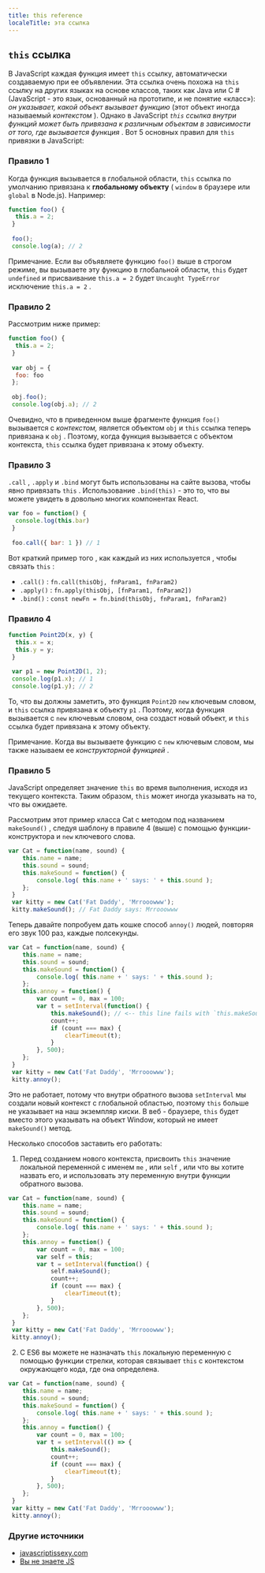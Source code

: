 ```yaml
---
title: this reference
localeTitle: эта ссылка
---
```

## `this` ссылка

В JavaScript каждая функция имеет `this` ссылку, автоматически создаваемую при ее объявлении. Эта ссылка очень похожа на `this` ссылку на других языках на основе классов, таких как Java или C # (JavaScript - это язык, основанный на прототипе, и не понятие «класс»): _он указывает, какой объект вызывает функцию_ (этот объект иногда называемый _контекстом_ ). Однако в JavaScript _`this` ссылка внутри функций может быть привязана к различным объектам в зависимости от того, где вызывается функция_ . Вот 5 основных правил для `this` привязки в JavaScript:

### Правило 1

Когда функция вызывается в глобальной области, `this` ссылка по умолчанию привязана к **глобальному объекту** ( `window` в браузере или `global` в Node.js). Например:

```javascript
function foo() { 
  this.a = 2; 
 } 
 
 foo(); 
 console.log(a); // 2 
```

Примечание. Если вы объявляете функцию `foo()` выше в строгом режиме, вы вызываете эту функцию в глобальной области, `this` будет `undefined` и присваивание `this.a = 2` будет `Uncaught TypeError` исключение `this.a = 2` .

### Правило 2

Рассмотрим ниже пример:

```javascript
function foo() { 
  this.a = 2; 
 } 
 
 var obj = { 
  foo: foo 
 }; 
 
 obj.foo(); 
 console.log(obj.a); // 2 
```

Очевидно, что в приведенном выше фрагменте функция `foo()` вызывается с _контекстом,_ является объектом `obj` и `this` ссылка теперь привязана к `obj` . Поэтому, когда функция вызывается с объектом контекста, `this` ссылка будет привязана к этому объекту.

### Правило 3

`.call` , `.apply` и `.bind` могут быть использованы на сайте вызова, чтобы явно привязать `this` . Использование `.bind(this)` - это то, что вы можете увидеть в довольно многих компонентах React.

```javascript
var foo = function() { 
  console.log(this.bar) 
 } 
 
 foo.call({ bar: 1 }) // 1 
```

Вот краткий пример того , как каждый из них используется , чтобы связать `this` :

*   `.call()` : `fn.call(thisObj, fnParam1, fnParam2)`
*   `.apply()` : `fn.apply(thisObj, [fnParam1, fnParam2])`
*   `.bind()` : `const newFn = fn.bind(thisObj, fnParam1, fnParam2)`

### Правило 4

```javascript
function Point2D(x, y) { 
  this.x = x; 
  this.y = y; 
 } 
 
 var p1 = new Point2D(1, 2); 
 console.log(p1.x); // 1 
 console.log(p1.y); // 2 
```

То, что вы должны заметить, это функция `Point2D` `new` ключевым словом, и `this` ссылка привязана к объекту `p1` . Поэтому, когда функция вызывается с `new` ключевым словом, она создаст новый объект, и `this` ссылка будет привязана к этому объекту.

Примечание. Когда вы вызываете функцию с `new` ключевым словом, мы также называем ее _конструкторной функцией_ .

### Правило 5

JavaScript определяет значение `this` во время выполнения, исходя из текущего контекста. Таким образом, `this` может иногда указывать на то, что вы ожидаете.

Рассмотрим этот пример класса Cat с методом под названием `makeSound()` , следуя шаблону в правиле 4 (выше) с помощью функции-конструктора и `new` ключевого слова.

```javascript
var Cat = function(name, sound) { 
    this.name = name; 
    this.sound = sound; 
    this.makeSound = function() { 
        console.log( this.name + ' says: ' + this.sound ); 
    }; 
 } 
 var kitty = new Cat('Fat Daddy', 'Mrrooowww'); 
 kitty.makeSound(); // Fat Daddy says: Mrrooowww 
```

Теперь давайте попробуем дать кошке способ `annoy()` людей, повторяя его звук 100 раз, каждые полсекунды.

```javascript
var Cat = function(name, sound) { 
    this.name = name; 
    this.sound = sound; 
    this.makeSound = function() { 
        console.log( this.name + ' says: ' + this.sound ); 
    }; 
    this.annoy = function() { 
        var count = 0, max = 100; 
        var t = setInterval(function() { 
            this.makeSound(); // <-- this line fails with `this.makeSound is not a function` 
            count++; 
            if (count === max) { 
                clearTimeout(t); 
            } 
        }, 500); 
    }; 
 } 
 var kitty = new Cat('Fat Daddy', 'Mrrooowww'); 
 kitty.annoy(); 
```

Это не работает, потому что внутри обратного вызова `setInterval` мы создали новый контекст с глобальной областью, поэтому `this` больше не указывает на наш экземпляр киски. В веб - браузере, `this` будет вместо этого указывать на объект Window, который не имеет `makeSound()` метод.

Несколько способов заставить его работать:

1) Перед созданием нового контекста, присвоить `this` значение локальной переменной с именем `me` , или `self` , или что вы хотите назвать его, и использовать эту переменную внутри функции обратного вызова.

```javascript
var Cat = function(name, sound) { 
    this.name = name; 
    this.sound = sound; 
    this.makeSound = function() { 
        console.log( this.name + ' says: ' + this.sound ); 
    }; 
    this.annoy = function() { 
        var count = 0, max = 100; 
        var self = this; 
        var t = setInterval(function() { 
            self.makeSound(); 
            count++; 
            if (count === max) { 
                clearTimeout(t); 
            } 
        }, 500); 
    }; 
 } 
 var kitty = new Cat('Fat Daddy', 'Mrrooowww'); 
 kitty.annoy(); 
```

2) С ES6 вы можете не назначать `this` локальную переменную с помощью функции стрелки, которая связывает `this` с контекстом окружающего кода, где она определена.

```javascript
var Cat = function(name, sound) { 
    this.name = name; 
    this.sound = sound; 
    this.makeSound = function() { 
        console.log( this.name + ' says: ' + this.sound ); 
    }; 
    this.annoy = function() { 
        var count = 0, max = 100; 
        var t = setInterval(() => { 
            this.makeSound(); 
            count++; 
            if (count === max) { 
                clearTimeout(t); 
            } 
        }, 500); 
    }; 
 } 
 var kitty = new Cat('Fat Daddy', 'Mrrooowww'); 
 kitty.annoy(); 
```

### Другие источники

*   [javascriptissexy.com](http://javascriptissexy.com/understand-javascripts-this-with-clarity-and-master-it/)
*   [Вы не знаете JS](https://github.com/getify/You-Dont-Know-JS/blob/master/this%20%26%20object%20prototypes/ch2.md)